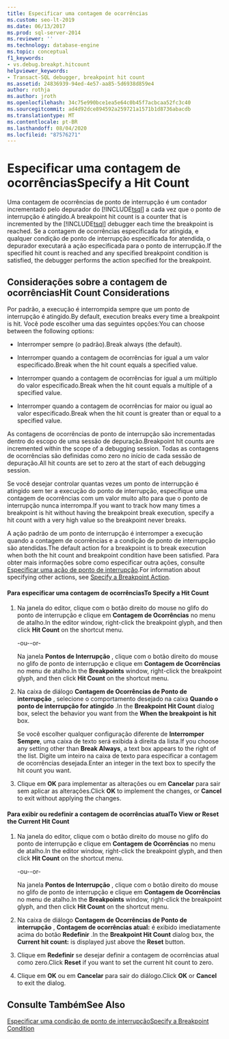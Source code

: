```yaml
---
title: Especificar uma contagem de ocorrências
ms.custom: seo-lt-2019
ms.date: 06/13/2017
ms.prod: sql-server-2014
ms.reviewer: ''
ms.technology: database-engine
ms.topic: conceptual
f1_keywords:
- vs.debug.breakpt.hitcount
helpviewer_keywords:
- Transact-SQL debugger, breakpoint hit count
ms.assetid: 24836939-94ed-4e57-aa85-5d6938d859e4
author: rothja
ms.author: jroth
ms.openlocfilehash: 34c75e990bce1ea5e64c0b45f7acbcaa52fc3c40
ms.sourcegitcommit: ad4d92dce894592a259721a1571b1d8736abacdb
ms.translationtype: MT
ms.contentlocale: pt-BR
ms.lasthandoff: 08/04/2020
ms.locfileid: "87576271"
---
```

# <a name="specify-a-hit-count"></a><span data-ttu-id="65157-102">Especificar uma contagem de ocorrências</span><span class="sxs-lookup"><span data-stu-id="65157-102">Specify a Hit Count</span></span>
  <span data-ttu-id="65157-103">Uma contagem de ocorrências de ponto de interrupção é um contador incrementado pelo depurador do [!INCLUDE[tsql](../../includes/tsql-md.md)] a cada vez que o ponto de interrupção é atingido.</span><span class="sxs-lookup"><span data-stu-id="65157-103">A breakpoint hit count is a counter that is incremented by the [!INCLUDE[tsql](../../includes/tsql-md.md)] debugger each time the breakpoint is reached.</span></span> <span data-ttu-id="65157-104">Se a contagem de ocorrências especificada for atingida, e qualquer condição de ponto de interrupção especificada for atendida, o depurador executará a ação especificada para o ponto de interrupção.</span><span class="sxs-lookup"><span data-stu-id="65157-104">If the specified hit count is reached and any specified breakpoint condition is satisfied, the debugger performs the action specified for the breakpoint.</span></span>  
  
## <a name="hit-count-considerations"></a><span data-ttu-id="65157-105">Considerações sobre a contagem de ocorrências</span><span class="sxs-lookup"><span data-stu-id="65157-105">Hit Count Considerations</span></span>  
 <span data-ttu-id="65157-106">Por padrão, a execução é interrompida sempre que um ponto de interrupção é atingido.</span><span class="sxs-lookup"><span data-stu-id="65157-106">By default, execution breaks every time a breakpoint is hit.</span></span> <span data-ttu-id="65157-107">Você pode escolher uma das seguintes opções:</span><span class="sxs-lookup"><span data-stu-id="65157-107">You can choose between the following options:</span></span>  
  
-   <span data-ttu-id="65157-108">Interromper sempre (o padrão).</span><span class="sxs-lookup"><span data-stu-id="65157-108">Break always (the default).</span></span>  
  
-   <span data-ttu-id="65157-109">Interromper quando a contagem de ocorrências for igual a um valor especificado.</span><span class="sxs-lookup"><span data-stu-id="65157-109">Break when the hit count equals a specified value.</span></span>  
  
-   <span data-ttu-id="65157-110">Interromper quando a contagem de ocorrências for igual a um múltiplo do valor especificado.</span><span class="sxs-lookup"><span data-stu-id="65157-110">Break when the hit count equals a multiple of a specified value.</span></span>  
  
-   <span data-ttu-id="65157-111">Interromper quando a contagem de ocorrências for maior ou igual ao valor especificado.</span><span class="sxs-lookup"><span data-stu-id="65157-111">Break when the hit count is greater than or equal to a specified value.</span></span>  
  
 <span data-ttu-id="65157-112">As contagens de ocorrências de ponto de interrupção são incrementadas dentro do escopo de uma sessão de depuração.</span><span class="sxs-lookup"><span data-stu-id="65157-112">Breakpoint hit counts are incremented within the scope of a debugging session.</span></span> <span data-ttu-id="65157-113">Todas as contagens de ocorrências são definidas como zero no início de cada sessão de depuração.</span><span class="sxs-lookup"><span data-stu-id="65157-113">All hit counts are set to zero at the start of each debugging session.</span></span>  
  
 <span data-ttu-id="65157-114">Se você desejar controlar quantas vezes um ponto de interrupção é atingido sem ter a execução do ponto de interrupção, especifique uma contagem de ocorrências com um valor muito alto para que o ponto de interrupção nunca interrompa.</span><span class="sxs-lookup"><span data-stu-id="65157-114">If you want to track how many times a breakpoint is hit without having the breakpoint break execution, specify a hit count with a very high value so the breakpoint never breaks.</span></span>  
  
 <span data-ttu-id="65157-115">A ação padrão de um ponto de interrupção é interromper a execução quando a contagem de ocorrências e a condição de ponto de interrupção são atendidas.</span><span class="sxs-lookup"><span data-stu-id="65157-115">The default action for a breakpoint is to break execution when both the hit count and breakpoint condition have been satisfied.</span></span> <span data-ttu-id="65157-116">Para obter mais informações sobre como especificar outra ações, consulte [Especificar uma ação de ponto de interrupção](specify-a-breakpoint-action.md).</span><span class="sxs-lookup"><span data-stu-id="65157-116">For information about specifying other actions, see [Specify a Breakpoint Action](specify-a-breakpoint-action.md).</span></span>  
  
#### <a name="to-specify-a-hit-count"></a><span data-ttu-id="65157-117">Para especificar uma contagem de ocorrências</span><span class="sxs-lookup"><span data-stu-id="65157-117">To Specify a Hit Count</span></span>  
  
1.  <span data-ttu-id="65157-118">Na janela do editor, clique com o botão direito do mouse no glifo do ponto de interrupção e clique em **Contagem de Ocorrências** no menu de atalho.</span><span class="sxs-lookup"><span data-stu-id="65157-118">In the editor window, right-click the breakpoint glyph, and then click **Hit Count** on the shortcut menu.</span></span>  
  
     <span data-ttu-id="65157-119">-ou-</span><span class="sxs-lookup"><span data-stu-id="65157-119">-or-</span></span>  
  
     <span data-ttu-id="65157-120">Na janela **Pontos de Interrupção** , clique com o botão direito do mouse no glifo de ponto de interrupção e clique em **Contagem de Ocorrências** no menu de atalho.</span><span class="sxs-lookup"><span data-stu-id="65157-120">In the **Breakpoints** window, right-click the breakpoint glyph, and then click **Hit Count** on the shortcut menu.</span></span>  
  
2.  <span data-ttu-id="65157-121">Na caixa de diálogo **Contagem de Ocorrências de Ponto de interrupção** , selecione o comportamento desejado na caixa **Quando o ponto de interrupção for atingido** .</span><span class="sxs-lookup"><span data-stu-id="65157-121">In the **Breakpoint Hit Count** dialog box, select the behavior you want from the **When the breakpoint is hit** box.</span></span>  
  
     <span data-ttu-id="65157-122">Se você escolher qualquer configuração diferente de **Interromper Sempre**, uma caixa de texto será exibida à direita da lista.</span><span class="sxs-lookup"><span data-stu-id="65157-122">If you choose any setting other than **Break Always**, a text box appears to the right of the list.</span></span> <span data-ttu-id="65157-123">Digite um inteiro na caixa de texto para especificar a contagem de ocorrências desejada.</span><span class="sxs-lookup"><span data-stu-id="65157-123">Enter an integer in the text box to specify the hit count you want.</span></span>  
  
3.  <span data-ttu-id="65157-124">Clique em **OK** para implementar as alterações ou em **Cancelar** para sair sem aplicar as alterações.</span><span class="sxs-lookup"><span data-stu-id="65157-124">Click **OK** to implement the changes, or **Cancel** to exit without applying the changes.</span></span>  
  
#### <a name="to-view-or-reset-the-current-hit-count"></a><span data-ttu-id="65157-125">Para exibir ou redefinir a contagem de ocorrências atual</span><span class="sxs-lookup"><span data-stu-id="65157-125">To View or Reset the Current Hit Count</span></span>  
  
1.  <span data-ttu-id="65157-126">Na janela do editor, clique com o botão direito do mouse no glifo do ponto de interrupção e clique em **Contagem de Ocorrências** no menu de atalho.</span><span class="sxs-lookup"><span data-stu-id="65157-126">In the editor window, right-click the breakpoint glyph, and then click **Hit Count** on the shortcut menu.</span></span>  
  
     <span data-ttu-id="65157-127">-ou-</span><span class="sxs-lookup"><span data-stu-id="65157-127">-or-</span></span>  
  
     <span data-ttu-id="65157-128">Na janela **Pontos de Interrupção** , clique com o botão direito do mouse no glifo de ponto de interrupção e clique em **Contagem de Ocorrências** no menu de atalho.</span><span class="sxs-lookup"><span data-stu-id="65157-128">In the **Breakpoints** window, right-click the breakpoint glyph, and then click **Hit Count** on the shortcut menu.</span></span>  
  
2.  <span data-ttu-id="65157-129">Na caixa de diálogo **Contagem de Ocorrências de Ponto de interrupção** , **Contagem de ocorrências atual:** é exibido imediatamente acima do botão **Redefinir** .</span><span class="sxs-lookup"><span data-stu-id="65157-129">In the **Breakpoint Hit Count** dialog box, the **Current hit count:** is displayed just above the **Reset** button.</span></span>  
  
3.  <span data-ttu-id="65157-130">Clique em **Redefinir** se desejar definir a contagem de ocorrências atual como zero.</span><span class="sxs-lookup"><span data-stu-id="65157-130">Click **Reset** if you want to set the current hit count to zero.</span></span>  
  
4.  <span data-ttu-id="65157-131">Clique em **OK** ou em **Cancelar** para sair do diálogo.</span><span class="sxs-lookup"><span data-stu-id="65157-131">Click **OK** or **Cancel** to exit the dialog.</span></span>  
  
## <a name="see-also"></a><span data-ttu-id="65157-132">Consulte Também</span><span class="sxs-lookup"><span data-stu-id="65157-132">See Also</span></span>  
 [<span data-ttu-id="65157-133">Especificar uma condição de ponto de interrupção</span><span class="sxs-lookup"><span data-stu-id="65157-133">Specify a Breakpoint Condition</span></span>](specify-a-breakpoint-condition.md)  
  
  
